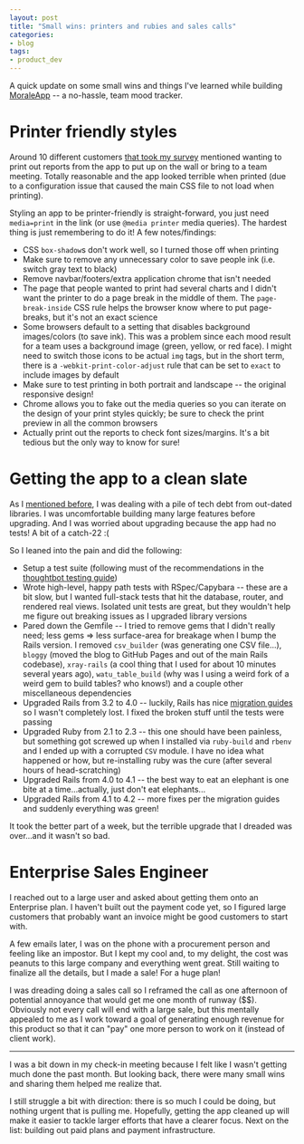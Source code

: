 ```yaml
---
layout: post
title: "Small wins: printers and rubies and sales calls"
categories:
- blog
tags:
- product_dev
---
```


A quick update on some small wins and things I've learned while building [MoraleApp][morale] -- a no-hassle, team mood tracker.

# Printer friendly styles
Around 10 different customers [that took my survey][survey] mentioned wanting to print out reports from the app to put up on the wall or bring to a team meeting. Totally reasonable and the app looked terrible when printed (due to a configuration issue that caused the main CSS file to not load when printing).

Styling an app to be printer-friendly is straight-forward, you just need `media=print` in the link (or use `@media printer` media queries). The hardest thing is just remembering to do it! A few notes/findings:

* CSS `box-shadow`s don't work well, so I turned those off when printing
* Make sure to remove any unnecessary color to save people ink (i.e. switch gray text to black)
* Remove navbar/footers/extra application chrome that isn't needed
* The page that people wanted to print had several charts and I didn't want the printer to do a page break in the middle of them. The `page-break-inside` CSS rule helps the browser know where to put page-breaks, but it's not an exact science
* Some browsers default to a setting that disables background images/colors (to save ink). This was a problem since each mood result for a team uses a background image (green, yellow, or red face). I might need to switch those icons to be actual `img` tags, but in the short term, there is a `-webkit-print-color-adjust` rule that can be set to `exact` to include images by default
* Make sure to test printing in both portrait and landscape -- the original responsive design!
* Chrome allows you to fake out the media queries so you can iterate on the design of your print styles quickly; be sure to check the print preview in all the common browsers
* Actually print out the reports to check font sizes/margins. It's a bit tedious but the only way to know for sure!

# Getting the app to a clean slate
As I [mentioned before][td], I was dealing with a pile of tech debt from out-dated libraries. I was uncomfortable building many large features before upgrading. And I was worried about upgrading because the app had no tests! A bit of a catch-22 :(

So I leaned into the pain and did the following:

* Setup a test suite (following must of the recommendations in the [thoughtbot testing guide][tb])
* Wrote high-level, happy path tests with RSpec/Capybara -- these are a bit slow, but I wanted full-stack tests that hit the database, router, and rendered real views. Isolated unit tests are great, but they wouldn't help me figure out breaking issues as I upgraded library versions
* Pared down the Gemfile -- I tried to remove gems that I didn't really need; less gems => less surface-area for breakage when I bump the Rails version. I removed `csv_builder` (was generating one CSV file...), `bloggy` (moved the blog to GitHub Pages and out of the main Rails codebase), `xray-rails` (a cool thing that I used for about 10 minutes several years ago), `watu_table_build` (why was I using a weird fork of a weird gem to build tables? who knows!) and a couple other miscellaneous dependencies
* Upgraded Rails from 3.2 to 4.0 -- luckily, Rails has nice [migration guides][mg] so I wasn't completely lost. I fixed the broken stuff until the tests were passing
* Upgraded Ruby from 2.1 to 2.3 -- this one should have been painless, but something got screwed up when I installed via `ruby-build` and `rbenv` and I ended up with a corrupted `CSV` module. I have no idea what happened or how, but re-installing ruby was the cure (after several hours of head-scratching)
* Upgraded Rails from 4.0 to 4.1 -- the best way to eat an elephant is one bite at a time...actually, just don't eat elephants...
* Upgraded Rails from 4.1 to 4.2 -- more fixes per the migration guides and suddenly everything was green!

It took the better part of a week, but the terrible upgrade that I dreaded was over...and it wasn't so bad.

# Enterprise Sales Engineer
I reached out to a large user and asked about getting them onto an Enterprise plan. I haven't built out the payment code yet, so I figured large customers that probably want an invoice might be good customers to start with.

A few emails later, I was on the phone with a procurement person and feeling like an impostor. But I kept my cool and, to my delight, the cost was peanuts to this large company and everything went great. Still waiting to finalize all the details, but I made a sale! For a huge plan!

I was dreading doing a sales call so I reframed the call as one afternoon of potential annoyance that would get me one month of runway ($$). Obviously not every call will end with a large sale, but this mentally appealed to me as I work toward a goal of generating enough revenue for this product so that it can "pay" one more person to work on it (instead of client work).

---

I was a bit down in my check-in meeting because I felt like I wasn't getting much done the past month. But looking back, there were many small wins and sharing them helped me realize that. 

I still struggle a bit with direction: there is so much I could be doing, but nothing urgent that is pulling me. Hopefully, getting the app cleaned up will make it easier to tackle larger efforts that have a clearer focus. Next on the list: building out paid plans and payment infrastructure.

[survey]: http://mdswanson.com/blog/2016/04/19/getting-reacquainted-with-customers.html
[td]: http://mdswanson.com/blog/2016/04/22/compounding-technical-debt.html
[tb]: https://robots.thoughtbot.com/how-we-test-rails-applications
[mg]: http://edgeguides.rubyonrails.org/upgrading_ruby_on_rails.html
[morale]: https://moraleapp.com/?utm_source=mdswanson

